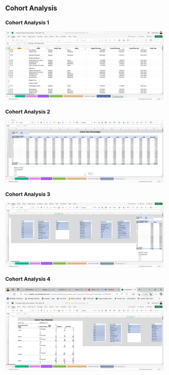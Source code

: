 ## Cohort Analysis

### Cohort Analysis 1
![Cohort Analysis 1](./Cohort%20Analysis1.png)

### Cohort Analysis 2
![Cohort Analysis 2](./Cohort%20Analysis2.png)

### Cohort Analysis 3
![Cohort Analysis 3](./Cohort%20Analysis3.png)

### Cohort Analysis 4
![Cohort Analysis 4](./Cohort%20Analysis%204.png)
